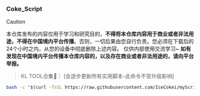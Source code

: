 ### Coke_Script

> [!CAUTION]
> 本仓库发布的内容仅用于学习和研究目的，**不得将本仓库内容用于商业或者非法用途，不得在中国境内平台传播**。否则，一切后果由您自行负责。您必须在下载后的24个小时之内，从您的设备中彻底删除上述内容。
> 仅供内部使用交流学习~
> **如有发现在中国境内平台传播本仓库内容的，以及存在商业或者非法用途的，请向平台举报。**

> KL TOOL合集🎉：
[会逐步更新所有实用脚本-此命令不受升级影响]

```bash
bash -c "$(curl -fsSL https://raw.githubusercontent.com/IceCokei/myScripts/main/tool.sh)"
```
